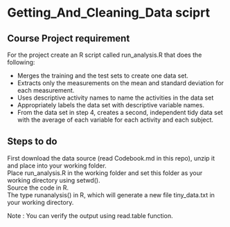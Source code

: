 # Getting_And_Cleaning_Data sciprt

## Course Project requirement

For the project create an R script called run_analysis.R that does the following:
 - Merges the training and the test sets to create one data set.
 - Extracts only the measurements on the mean and standard deviation for each measurement. 
 - Uses descriptive activity names to name the activities in the data set
 - Appropriately labels the data set with descriptive variable names. 
 - From the data set in step 4, creates a second, independent tidy data set with the average of each variable for each activity and each subject.


## Steps to do
First download the data source (read Codebook.md in this repo), unzip it and place into your working folder.  
Place run_analysis.R in the working folder and set this folder as your working directory using setwd().  
Source the code in R.  
The type runanalysis() in R, which will generate a new file tiny_data.txt in your working directory.  

Note : You can verify the output using read.table function.